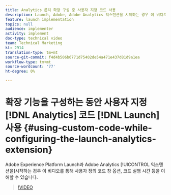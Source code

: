 ```yaml
---
title: Analytics 론치 확장 구성 중 사용자 지정 코드 사용
description: Launch, Adobe, Adobe Analytics 익스텐션을 시작하는 경우 이 비디오를 통해 사용자 정의 코드 창 옵션, 코드 실행 시간 등을 이해할 수 있습니다.
feature: launch implementation
topics: null
audience: implementer
activity: implement
doc-type: technical video
team: Technical Marketing
kt: 2914
translation-type: tm+mt
source-git-commit: f4d4b506b6771d75402de54a471e437d81d9a1ea
workflow-type: tm+mt
source-wordcount: '77'
ht-degree: 0%

---
```



# 확장 기능을 구성하는 동안 사용자 지정 [!DNL Analytics] 코드 [!DNL Launch] 사용 {#using-custom-code-while-configuring-the-launch-analytics-extension}

Adobe Experience Platform Launch과 Adobe Analytics [!UICONTROL 익스텐션을]시작하는 경우 이 비디오를 통해 사용자 정의 코드 창 옵션, 코드 실행 시간 등을 이해할 수 있습니다.

>[!VIDEO](https://video.tv.adobe.com/v/27272/?quality=9)
